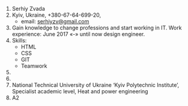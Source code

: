  1. Serhiy Zvada
 2. Kyiv, Ukraine, +380-67-64-699-20,
    * email: <serhiyzv@gmail.com>
 3. Gain knowledge to change professions and start working in IT. Work experience: June 2017 «-» until now design engineer.
 4. Skills:
       * HTML
       * CSS
       * GIT
       * Teamwork    
 5.
 6.
 7. National Technical University of Ukraine ‘Kyiv Polytechnic Institute’, Specialist academic level, Heat and power engineering
 8. A2

